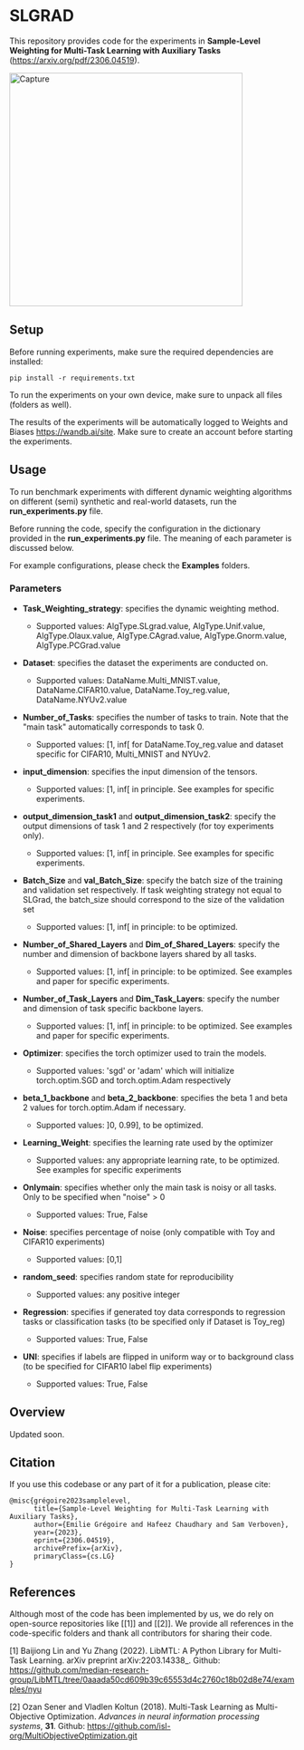 # SLGRAD
This repository provides code for the experiments in **Sample-Level Weighting for Multi-Task Learning with Auxiliary Tasks** (https://arxiv.org/pdf/2306.04519).

<img width="412" alt="Capture" src="https://github.com/vub-dl/SLGrad/assets/108074099/2069dfcc-d7cc-4099-aa37-a8a48ef7d8c1">


## Setup

Before running experiments, make sure the required dependencies are installed:

```
pip install -r requirements.txt 
```

To run the experiments on your own device, make sure to unpack all files (folders as well). 

The results of the experiments will be automatically logged to Weights and Biases https://wandb.ai/site. Make sure to create an account before starting the experiments.   
## Usage

To run benchmark experiments with different dynamic weighting algorithms on different (semi) synthetic and real-world datasets, run the **run_experiments.py** file. 

Before running the code, specify the configuration in the dictionary provided in the  **run_experiments.py** file. The meaning of each parameter is discussed below. 

For example configurations, please check the **Examples** folders. 

### Parameters

- **Task_Weighting_strategy**: specifies the dynamic weighting method.
  
  - Supported values: AlgType.SLgrad.value, AlgType.Unif.value, AlgType.Olaux.value, AlgType.CAgrad.value, AlgType.Gnorm.value, AlgType.PCGrad.value

- **Dataset**: specifies the dataset the experiments are conducted on.

  - Supported values: DataName.Multi_MNIST.value, DataName.CIFAR10.value, DataName.Toy_reg.value, DataName.NYUv2.value
    
- **Number_of_Tasks**: specifies the number of tasks to train. Note that the "main task" automatically corresponds to task 0.

  - Supported values: [1, inf[ for DataName.Toy_reg.value     and  dataset specific for CIFAR10, Multi_MNIST and NYUv2.
 
- **input_dimension**: specifies the input dimension of the tensors.
  
  - Supported values: [1, inf[ in principle. See examples for specific experiments.

-  **output_dimension_task1** and **output_dimension_task2**: specify the output dimensions of task 1 and 2 respectively (for toy experiments only).

    - Supported values: [1, inf[ in principle. See examples for specific experiments.

-  **Batch_Size** and **val_Batch_Size**: specify the batch size of the training and validation set respectively. If task weighting strategy not equal to SLGrad, the     batch_size should correspond to the size of the validation set
    - Supported values: [1, inf[ in principle: to be optimized.
 
-  **Number_of_Shared_Layers** and **Dim_of_Shared_Layers**: specify the number and dimension of backbone layers shared by all tasks.

    - Supported values: [1, inf[ in principle: to be optimized. See examples and paper for specific experiments.

-  **Number_of_Task_Layers** and **Dim_Task_Layers**: specify the number and dimension of task specific backbone layers.

   -  Supported values: [1, inf[ in principle: to be optimized. See examples and paper for specific experiments.

- **Optimizer**: specifies the torch optimizer used to train the models.

   - Supported values: 'sgd' or 'adam' which will initialize torch.optim.SGD and torch.optim.Adam respectively

- **beta_1_backbone** and **beta_2_backbone**: specifies the beta 1 and beta 2 values for torch.optim.Adam if necessary.
  
    - Supported values: ]0, 0.99], to be optimized.

- **Learning_Weight**: specifies the learning rate used by the optimizer

    - Supported values: any appropriate learning rate, to be optimized. See examples for specific experiments

- **Onlymain**: specifies whether only the main task is noisy or all tasks. Only to be specified when "noise" > 0

    - Supported values: True, False

- **Noise**: specifies percentage of noise (only compatible with Toy and CIFAR10 experiments)

    - Supported values: [0,1]
 
- **random_seed**: specifies random state for reproducibility

    - Supported values: any positive integer

- **Regression**: specifies if generated toy data corresponds to regression tasks or classification tasks (to be specified only if Dataset is Toy_reg)

    - Supported values: True, False
      
- **UNI**: specifies if labels are flipped in uniform way or to background class (to be specified for CIFAR10 label flip experiments)

   - Supported values: True, False
  

## Overview

Updated soon.

## Citation

If you use this codebase or any part of it for a publication, please cite:

```
@misc{grégoire2023samplelevel,
      title={Sample-Level Weighting for Multi-Task Learning with Auxiliary Tasks}, 
      author={Emilie Grégoire and Hafeez Chaudhary and Sam Verboven},
      year={2023},
      eprint={2306.04519},
      archivePrefix={arXiv},
      primaryClass={cs.LG}
}
```

## References
Although most of the code has been implemented by us, we do rely on open-source repositories like [[1]] and [[2]].
We provide all references in the code-specific folders and thank all contributors for sharing their code. 

<a id="1">[1]</a> 
Baijiong Lin and Yu Zhang (2022). 
LibMTL: A Python Library for Multi-Task Learning. 
arXiv preprint arXiv:2203.14338_.
Github: https://github.com/median-research-group/LibMTL/tree/0aaada50cd609b39c65553d4c2760c18b02d8e74/examples/nyu 

<a id="2">[2]</a> 
Ozan Sener and Vladlen Koltun (2018).
Multi-Task Learning as Multi-Objective Optimization. 
*Advances in neural information processing systems*, **31**. 
Github: https://github.com/isl-org/MultiObjectiveOptimization.git


